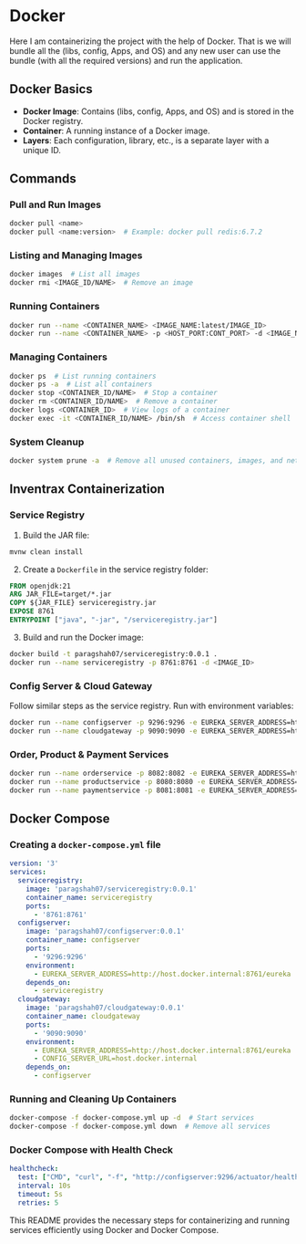 # Docker

Here I am containerizing the project with the help of Docker. That is we will bundle all the (libs, config, Apps, and OS) and any new user can use the bundle (with all the required versions) and run the application.

## Docker Basics

- **Docker Image**: Contains (libs, config, Apps, and OS) and is stored in the Docker registry.
- **Container**: A running instance of a Docker image.
- **Layers**: Each configuration, library, etc., is a separate layer with a unique ID.

## Commands

### Pull and Run Images
```sh
docker pull <name>
docker pull <name:version>  # Example: docker pull redis:6.7.2
```

### Listing and Managing Images
```sh
docker images  # List all images
docker rmi <IMAGE_ID/NAME>  # Remove an image
```

### Running Containers
```sh
docker run --name <CONTAINER_NAME> <IMAGE_NAME:latest/IMAGE_ID>
docker run --name <CONTAINER_NAME> -p <HOST_PORT:CONT_PORT> -d <IMAGE_NAME:latest/IMAGE_ID>
```

### Managing Containers
```sh
docker ps  # List running containers
docker ps -a  # List all containers
docker stop <CONTAINER_ID/NAME>  # Stop a container
docker rm <CONTAINER_ID/NAME>  # Remove a container
docker logs <CONTAINER_ID>  # View logs of a container
docker exec -it <CONTAINER_ID/NAME> /bin/sh  # Access container shell
```

### System Cleanup
```sh
docker system prune -a  # Remove all unused containers, images, and networks
```

## Inventrax Containerization

### Service Registry

1. Build the JAR file:
```sh
mvnw clean install
```
2. Create a `Dockerfile` in the service registry folder:
```dockerfile
FROM openjdk:21
ARG JAR_FILE=target/*.jar
COPY ${JAR_FILE} serviceregistry.jar
EXPOSE 8761
ENTRYPOINT ["java", "-jar", "/serviceregistry.jar"]
```
3. Build and run the Docker image:
```sh
docker build -t paragshah07/serviceregistry:0.0.1 .
docker run --name serviceregistry -p 8761:8761 -d <IMAGE_ID>
```

### Config Server & Cloud Gateway

Follow similar steps as the service registry.
Run with environment variables:
```sh
docker run --name configserver -p 9296:9296 -e EUREKA_SERVER_ADDRESS=http://host.docker.internal:8761/eureka -d <IMAGE_ID>
docker run --name cloudgateway -p 9090:9090 -e EUREKA_SERVER_ADDRESS=http://host.docker.internal:8761/eureka -e CONFIG_SERVER_URL=host.docker.internal -d <IMAGE_ID>
```

### Order, Product & Payment Services

```sh
docker run --name orderservice -p 8082:8082 -e EUREKA_SERVER_ADDRESS=http://host.docker.internal:8761/eureka -e CONFIG_SERVER_URL=host.docker.internal -e DB_HOST=host.docker.internal -d <IMAGE_ID>
docker run --name productservice -p 8080:8080 -e EUREKA_SERVER_ADDRESS=http://host.docker.internal:8761/eureka -e CONFIG_SERVER_URL=host.docker.internal -e DB_HOST=host.docker.internal -d <IMAGE_ID>
docker run --name paymentservice -p 8081:8081 -e EUREKA_SERVER_ADDRESS=http://host.docker.internal:8761/eureka -e CONFIG_SERVER_URL=host.docker.internal -e DB_HOST=host.docker.internal -d <IMAGE_ID>
```

## Docker Compose

### Creating a `docker-compose.yml` file
```yaml
version: '3'
services:
  serviceregistry:
    image: 'paragshah07/serviceregistry:0.0.1'
    container_name: serviceregistry
    ports:
      - '8761:8761'
  configserver:
    image: 'paragshah07/configserver:0.0.1'
    container_name: configserver
    ports:
      - '9296:9296'
    environment:
      - EUREKA_SERVER_ADDRESS=http://host.docker.internal:8761/eureka
    depends_on:
      - serviceregistry
  cloudgateway:
    image: 'paragshah07/cloudgateway:0.0.1'
    container_name: cloudgateway
    ports:
      - '9090:9090'
    environment:
      - EUREKA_SERVER_ADDRESS=http://host.docker.internal:8761/eureka
      - CONFIG_SERVER_URL=host.docker.internal
    depends_on:
      - configserver
```

### Running and Cleaning Up Containers
```sh
docker-compose -f docker-compose.yml up -d  # Start services
docker-compose -f docker-compose.yml down  # Remove all services
```

### Docker Compose with Health Check
```yaml
healthcheck:
  test: ["CMD", "curl", "-f", "http://configserver:9296/actuator/health"]
  interval: 10s
  timeout: 5s
  retries: 5
```

This README provides the necessary steps for containerizing and running services efficiently using Docker and Docker Compose.

